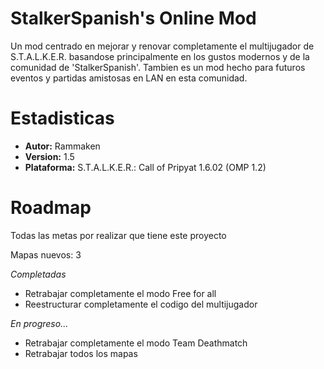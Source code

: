 # StalkerSpanish's Online Mod
Un mod centrado en mejorar y renovar completamente el multijugador de S.T.A.L.K.E.R. basandose principalmente en los gustos modernos y de la comunidad de 'StalkerSpanish'. Tambien es un mod hecho para futuros eventos y partidas amistosas en LAN en esta comunidad.

# Estadisticas
+ **Autor:** Rammaken
+ **Version:** 1.5
+ **Plataforma:** S.T.A.L.K.E.R.: Call of Pripyat 1.6.02 (OMP 1.2)

# Roadmap
Todas las metas por realizar que tiene este proyecto

Mapas nuevos: 3


*Completadas*
+ Retrabajar completamente el modo Free for all
+ Reestructurar completamente el codigo del multijugador

*En progreso...*
+ Retrabajar completamente el modo Team Deathmatch
+ Retrabajar todos los mapas
